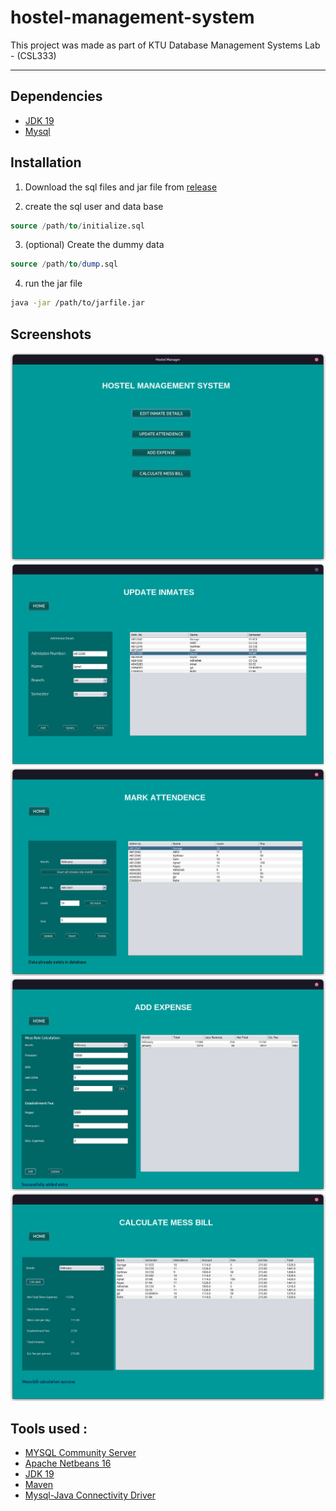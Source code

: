 # hostel-management-system
This project was made as part of KTU Database Management Systems Lab - (CSL333)

---
## Dependencies
* [JDK 19](https://www.oracle.com/in/java/technologies/downloads/)  
* [Mysql](https://www.mysql.com/downloads/) 

## Installation
1. Download the sql files and jar file from [release](https://github.com/vskvj3/hostel-management-system/releases/tag/v1.0)

2. create the sql user and data base
```sql
source /path/to/initialize.sql
```
3. (optional) Create the dummy data
```sql
source /path/to/dump.sql
```
4. run the jar file
```bash
java -jar /path/to/jarfile.jar

```

## Screenshots
![Main Screen](screenshots/Main_Screen.png "Main Screen")
![Update Inmate Details](screenshots/Update_Inmate_Details.png "Update Inmate Details")
![Attendence](screenshots/attendence.png "Attendence")
![Add Expense](screenshots/add_expense.png "Add Expense")
![Calculate](screenshots/print_messbill.png "Calculate Mess Bill")

## Tools used :
* [MYSQL Community Server](https://www.mysql.com/)  
* [Apache Netbeans 16](https://netbeans.apache.org/)  
* [JDK 19](https://www.oracle.com/java/technologies/javase/jdk19-archive-downloads.html)  
* [Maven](https://maven.apache.org/) 
* [Mysql-Java Connectivity Driver](https://dev.mysql.com/downloads/connector/j/)  

